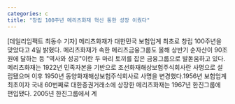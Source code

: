 ```yaml
---
categories: c
title: "창립 100주년 메리츠화재 혁신 통한 성장 이뤘다"
---
```

[데일리임팩트 최동수 기자] 메리츠화재가 대한민국 보험업계 최초로 창립 100주년을 맞았다고 4일 밝혔다. 메리츠화재가 속한 메리츠금융그룹도 올해 상반기 순자산이 90조원에 달하는 등 "역사와 성공"이란 두 마리 토끼를 잡은 금융그룹으로 발돋움하고 있다.메리츠화재는 1922년 민족자본을 기반으로 조선화재해상보험주식회사란 사명으로 설립됐으며 이후 1950년 동양화재해상보험주식회사로 사명을 변경했다.1956년 보험업계 최초이자 국내 60번째로 대한증권거래소에 상장한 메리츠화재는 1967년 한진그룹에 편입됐다. 2005년 한진그룹에서 계